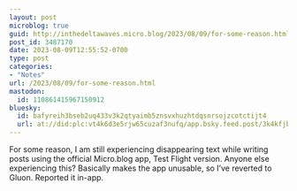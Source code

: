 ```yaml
---
layout: post
microblog: true
guid: http://inthedeltawaves.micro.blog/2023/08/09/for-some-reason.html
post_id: 3487170
date: 2023-08-09T12:55:52-0700
type: post
categories:
- "Notes"
url: /2023/08/09/for-some-reason.html
mastodon:
  id: 110861415967150912
bluesky:
  id: bafyreih3bseb2uq433v3k2qtyaimb5znsvxhuzhtdqsnrsojzcotctijt4
  url: at://did:plc:vt4k6d3e5rjw65cuzaf3nufq/app.bsky.feed.post/3k4kfjbybag2g
---
```

For some reason, I am still experiencing disappearing text while writing posts using the official Micro.blog app, Test Flight version. Anyone else experiencing this? Basically makes the app unusable, so I’ve reverted to Gluon. Reported it in-app.
